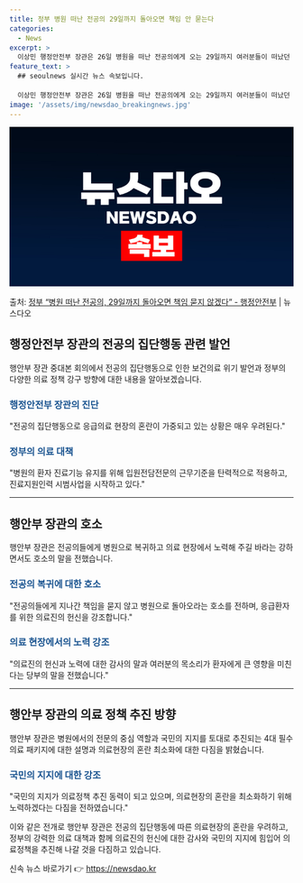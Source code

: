 ```yaml
---
title: 정부 병원 떠난 전공의 29일까지 돌아오면 책임 안 묻는다
categories:
  - News
excerpt: >
  이상민 행정안전부 장관은 26일 병원을 떠난 전공의에게 오는 29일까지 여러분들이 떠났던 병원으로 돌아온다면…
feature_text: >
  ## seoulnews 실시간 뉴스 속보입니다.

  이상민 행정안전부 장관은 26일 병원을 떠난 전공의에게 오는 29일까지 여러분들이 떠났던 병원으로 돌아온다면…
image: '/assets/img/newsdao_breakingnews.jpg'
---
```


![뉴스다오 속보](/assets/img/newsdao_breakingnews.jpg)

<p>출처: <a href="https://newsdao.kr/3237" rel="dofollow">정부 “병원 떠난 전공의, 29일까지 돌아오면 책임 묻지 않겠다”  - 행정안전부</a> | 뉴스다오</p>

<h2 data-ke-size="size26">행정안전부 장관의 전공의 집단행동 관련 발언</h2>
<p data-ke-size="size16">행안부 장관 중대본 회의에서 전공의 집단행동으로 인한 보건의료 위기 발언과 정부의 다양한 의료 정책 강구 방향에 대한 내용을 알아보겠습니다.</p>

<h3><b><span style="color: #1a5490;">행정안전부 장관의 진단</span></b></h3>
<p data-ke-size="size16">"전공의 집단행동으로 응급의료 현장의 혼란이 가중되고 있는 상황은 매우 우려된다."</p>

<h3><b><span style="color: #1a5490;">정부의 의료 대책</span></b></h3>
<p data-ke-size="size16">"병원의 환자 진료기능 유지를 위해 입원전담전문의 근무기준을 탄력적으로 적용하고, 진료지원인력 시범사업을 시작하고 있다."</p>

<hr>

<h2 data-ke-size="size26">행안부 장관의 호소</h2>
<p data-ke-size="size16">행안부 장관은 전공의들에게 병원으로 복귀하고 의료 현장에서 노력해 주길 바라는 강하면서도 호소의 말을 전했습니다.</p>

<h3><b><span style="color: #1a5490;">전공의 복귀에 대한 호소</span></b></h3>
<p data-ke-size="size16">"전공의들에게 지나간 책임을 묻지 않고 병원으로 돌아오라는 호소를 전하며, 응급환자를 위한 의료진의 헌신을 강조합니다."</p>

<h3><b><span style="color: #1a5490;">의료 현장에서의 노력 강조</span></b></h3>
<p data-ke-size="size16">"의료진의 헌신과 노력에 대한 감사의 말과 여러분의 목소리가 환자에게 큰 영향을 미친다는 당부의 말을 전했습니다."</p>

<hr>

<h2 data-ke-size="size26">행안부 장관의 의료 정책 추진 방향</h2>
<p data-ke-size="size16">행안부 장관은 병원에서의 전문의 중심 역할과 국민의 지지를 토대로 추진되는 4대 필수의료 패키지에 대한 설명과 의료현장의 혼란 최소화에 대한 다짐을 밝혔습니다.</p>

<h3><b><span style="color: #1a5490;">국민의 지지에 대한 강조</span></b></h3>
<p data-ke-size="size16">"국민의 지지가 의료정책 추진 동력이 되고 있으며, 의료현장의 혼란을 최소화하기 위해 노력하겠다는 다짐을 전하였습니다."</p>

이와 같은 전개로 행안부 장관은 전공의 집단행동에 따른 의료현장의 혼란을 우려하고, 정부의 강력한 의료 대책과 함께 의료진의 헌신에 대한 감사와 국민의 지지에 힘입어 의료정책을 추진해 나갈 것을 다짐하고 있습니다. 

신속 뉴스 바로가기 👉 <a href="https://newsdao.kr" rel="dofollow">https://newsdao.kr</a>


